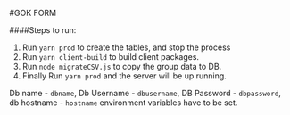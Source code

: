 #GOK FORM

####Steps to run:

1. Run `yarn prod` to create the tables, and stop the process
2. Run `yarn client-build` to build client packages.
3. Run `node migrateCSV.js` to copy the group data to DB.
4. Finally Run `yarn prod` and the server will be up running.

Db name - `dbname`, Db Username - `dbusername`, DB Password - `dbpassword`, db hostname - `hostname` environment variables have to be set.
